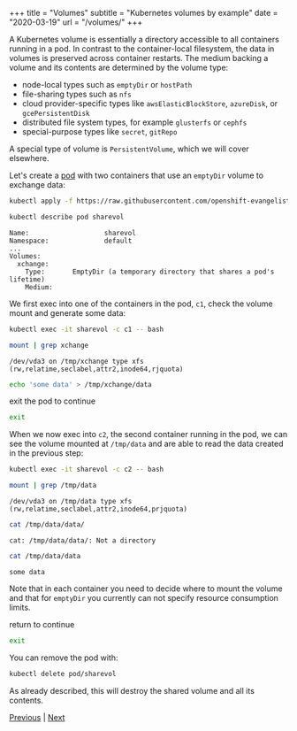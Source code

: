 +++
title = "Volumes"
subtitle = "Kubernetes volumes by example"
date = "2020-03-19"
url = "/volumes/"
+++

A Kubernetes volume is essentially a directory accessible to all containers
running in a pod. In contrast to the container-local filesystem, the data in volumes is preserved across container restarts. The medium backing a volume and its contents are determined by the volume type:

- node-local types such as `emptyDir` or `hostPath`
- file-sharing types such as `nfs`
- cloud provider-specific types like `awsElasticBlockStore`, `azureDisk`, or `gcePersistentDisk`
- distributed file system types, for example `glusterfs` or `cephfs`
- special-purpose types like `secret`, `gitRepo`

A special type of volume is `PersistentVolume`, which we will cover elsewhere.

Let's create a [pod](https://github.com/openshift-evangelists/kbe/blob/main/specs/volumes/pod.yaml)
with two containers that use an `emptyDir` volume to exchange data:

```bash
kubectl apply -f https://raw.githubusercontent.com/openshift-evangelists/kbe/main/specs/volumes/pod.yaml
```
```bash
kubectl describe pod sharevol
```
```cat
Name:                   sharevol
Namespace:              default
...
Volumes:
  xchange:
    Type:       EmptyDir (a temporary directory that shares a pod's lifetime)
    Medium:
```

We first exec into one of the containers in the pod, `c1`, check the volume mount
and generate some data:

```bash
kubectl exec -it sharevol -c c1 -- bash
```
```bash
mount | grep xchange
```
```cat
/dev/vda3 on /tmp/xchange type xfs (rw,relatime,seclabel,attr2,inode64,rjquota)
```
```bash
echo 'some data' > /tmp/xchange/data
```

exit the pod to continue
```bash
exit
```

When we now exec into `c2`, the second container running in the pod, we can see
the volume mounted at `/tmp/data` and are able to read the data created in the
previous step:

```bash
kubectl exec -it sharevol -c c2 -- bash
```
```bash
mount | grep /tmp/data
```
```cat
/dev/vda3 on /tmp/data type xfs (rw,relatime,seclabel,attr2,inode64,prjquota)
```

```bash
cat /tmp/data/data/
```
```cat
cat: /tmp/data/data/: Not a directory
```
```bash
cat /tmp/data/data
```
```cat
some data
```

Note that in each container you need to decide where to mount the volume and
that for `emptyDir` you currently can not specify resource consumption limits.

return to continue
```bash
exit
```

You can remove the pod with:

```bash
kubectl delete pod/sharevol
```

As already described, this will destroy the shared volume and all its contents.

[Previous](/ns) | [Next](/pv)
